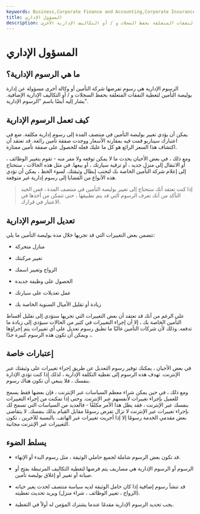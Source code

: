 ```yaml
---
keywords: Business,Corporate Finance and Accounting,Corporate Insurance
title: المسؤول الإداري
description: يتم فرض رسوم إدارية من قبل شركة التأمين لتغطية النفقات المتعلقة بحفظ السجلات و / أو التكاليف الإدارية الأخرى.
---
```


# المسؤول الإداري
## ما هي الرسوم الإدارية؟

الرسوم الإدارية هي رسوم تفرضها شركة التأمين أو وكالة أخرى مسؤولة عن إدارة بوليصة التأمين لتغطية النفقات المتعلقة بحفظ السجلات و / أو التكاليف الإدارية الإضافية. يشار إليه أيضًا باسم "الرسوم الإدارية".

## كيف تعمل الرسوم الإدارية

يمكن أن يؤدي تغيير بوليصة التأمين في منتصف المدة إلى رسوم إدارية مكلفة. ضع في اعتبارك سيناريو قمت فيه بمقارنة الأسعار ووجدت صفقة تأمين رائعة. قد تعتقد أن اكتشاف هذا السعر الرائع هو كل ما عليك فعله للحصول على صفقة تأمين ممتازة.

ومع ذلك ، في بعض الأحيان يحدث ما لا يمكن توقعه ولا مفر منه - تقوم بتغيير الوظائف ، أو الانتقال إلى منزل جديد ، أو ترقية سيارتك ، أو بيعها. في مثل هذه الحالات ، ستحتاج إلى إعلام شركة التأمين الخاصة بك لتجنب إبطال وثيقتك. لسوء الحظ ، يمكن أن تؤدي هذه الأنواع من القضايا إلى رسوم إدارية غير متوقعة.

> إذا كنت تعتقد أنك ستحتاج إلى تغيير بوليصة التأمين في منتصف المدة ، فمن الجيد التأكد من أنك تعرف الرسوم التي قد يتم تطبيقها ، حتى تتمكن من أخذها في الاعتبار في قرارك.

>

## تعديل الرسوم الإدارية

تتضمن بعض التغييرات التي قد تجريها خلال مدة بوليصة التأمين ما يلي:

- منازل متحركة

- تغيير مركبتك

- الزواج وتغيير اسمك

- الحصول على وظيفة جديدة

- عمل تعديلات على سيارتك

- زيادة أو تقليل الأميال السنوية الخاصة بك

على الرغم من أنك قد تعتقد أن بعض التغييرات التي تجريها ستؤدي إلى تقليل أقساط التأمين الخاصة بك ، إلا أن إجراء التغييرات في كثير من الحالات سيؤدي إلى زيادة ما تدفعه. وذلك لأن شركات التأمين غالبًا ما تطبق رسوم تعديل على أي تغييرات يتم إجراؤها ، ويمكن أن تكون هذه الرسوم كبيرة جدًا.

## إعتبارات خاصة

في بعض الأحيان ، يمكنك توفير رسوم التعديل عن طريق إجراء تغييرات على وثيقتك عبر الإنترنت. تهدف هذه الرسوم إلى تغطية التكلفة الإدارية ، لذلك إذا كنت تؤدي الإدارة بنفسك ، فلا ينبغي أن تكون هناك رسوم.

ومع ذلك ، في حين يمكن شراء معظم السياسات عبر الإنترنت ، فإن بعضها فقط يسمح للعميل بإجراء تغييرات لأنفسهم عبر الإنترنت. وحتى إذا تمكنت من إجراء التغييرات بنفسك عبر الإنترنت ، فقد يظل هذا الأمر مكلفًا - فالعديد من السياسات التي تسمح لك بإجراء تغييرات عبر الإنترنت لا تزال تفرض رسومًا مقابل القيام بذلك بنفسك. لا يتقاضى بعض مقدمي الخدمة رسومًا إلا إذا أجريت تغييرات عبر الهاتف. بالنسبة للآخرين ، تكون التغييرات عبر الإنترنت مجانية.

## يسلط الضوء

- قد تكون بعض الرسوم شاملة لجميع حاملي الوثيقة ، مثل رسوم البدء أو الإنهاء.

- الرسوم أو الرسوم الإدارية هي مصاريف يتم فرضها لتغطية التكاليف المرتبطة بفتح أو صيانة أو تغيير أو إغلاق بوليصة تأمين.

- قد تنشأ رسوم إضافية إذا كان حامل الوثيقة لديه سياسة منتصف لحدث يغير حياته (الزواج ، تغيير الوظائف ، شراء منزل) ويريد تحديث تغطيته.

- يجب تحديد الرسوم الإدارية مقدمًا عندما يشترك المؤمن له أولاً في التغطية.

